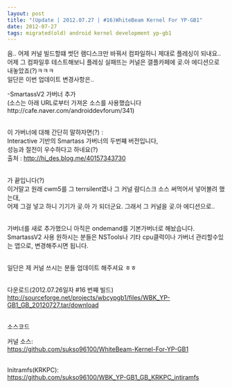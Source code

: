 ```yaml
---
layout: post
title: "(Update | 2012.07.27 | #16)WhiteBeam Kernel For YP-GB1"
date: 2012-07-27
tags: migrated(old) android kernel development yp-gb1
---
```


음.. 어제 커널 빌드할떄 썻던 램디스크만 바꿔서 컴파일하니 제대로 플레싱이 되내요..<br>
어제 그 컴파일후 테스트해보니 플레싱 실패뜨는 커널은 갤플카페에 곶.아 에디션으로 내놓았죠(?)ㅋㅋㅋ<br>
일단은 이번 업데이트 변경사항은..<br>

-SmartassV2 가버너 추가<br>
(소스는 아래 URL로부터 가져온 소스를 사용했습니다http://cafe.naver.com/androiddevforum/341)<br><br>

이 가버너에 대해 간단히 말하자면(?) :<br>
Interactive 기반의 Smartass 가버너의 두번쨰 버전입니다,<br>
성능과 절전이 우수하다고 하네요(?)<br>
출처 : http://hi_des.blog.me/40157343730<br><br>


가 끝입니다(?)<br>
 이거말고 원래 cwm5를 그 terrsilent였나 그 커널 럄디스크 소스 써먹어서 넣어볼려 했는대,<br>
어제 그걸 넣고 하니 기기가 곶.아 가 되더군요. 그래서 그 커널을 곶.아 에디션으로..<br><br>


가버너를 새로 추가했으니 아직은 ondemand를 기본가버너로 해놨습니다.<br>
SmartassV2 사용 원하시는 분들은 NSTools나 기타 cpu클럭이나 가버너 관리할수있는 앱으로, 변경해주시면 됩니다. <br><br>

일단은 제 커널 쓰시는 분들 업데이트 해주셔요 ㅎㅎ<br><br>


다운로드(2012.07.26일자 #16 번쨰 빌드)<br>
http://sourceforge.net/projects/wbcypgb1/files/WBK_YP-GB1_GB_20120727.tar/download<br><br>

소스코드<br>

커널 소스:<br>
https://github.com/sukso96100/WhiteBeam-Kernel-For-YP-GB1<br><br>

Initramfs(KRKPC):<br>
https://github.com/sukso96100/WBK_YP-GB1_GB_KRKPC_intiramfs<br>
